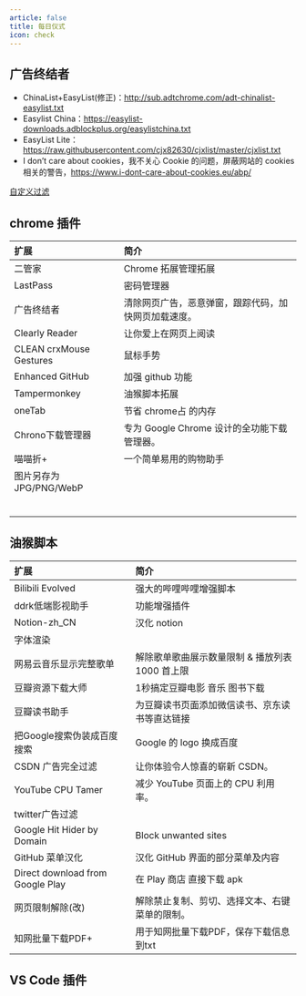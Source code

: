 ```yaml
---
article: false
title: 每日仪式
icon: check
---
```

## 广告终结者

- ChinaList+EasyList(修正)：<http://sub.adtchrome.com/adt-chinalist-easylist.txt>
- Easylist China：<https://easylist-downloads.adblockplus.org/easylistchina.txt>
- EasyList Lite：<https://raw.githubusercontent.com/cjx82630/cjxlist/master/cjxlist.txt>
- I don’t care about cookies，我不关心 Cookie 的问题，屏蔽网站的 cookies 相关的警告，<https://www.i-dont-care-about-cookies.eu/abp/>

[自定义过滤](https://raw.githubusercontent.com/dingeral/doc-note/master/docs/ck/ad.txt)

## chrome 插件

| 扩展                    | 简介                                                 |
| :---------------------- | :--------------------------------------------------- |
| 二管家                  | Chrome 拓展管理拓展                                  |
| LastPass                | 密码管理器                                           |
| 广告终结者              | 清除网页广告，恶意弹窗，跟踪代码，加快网页加载速度。 |
| Clearly Reader          | 让你爱上在网页上阅读                                 |
| CLEAN crxMouse Gestures | 鼠标手势                                             |
| Enhanced GitHub         | 加强 github 功能                                     |
| Tampermonkey            | 油猴脚本拓展                                         |
| oneTab                  | 节省 chrome占 的内存                                 |
| Chrono下载管理器        | 专为 Google Chrome 设计的全功能下载管理器。          |
| 喵喵折+                 | 一个简单易用的购物助手                               |
| 图片另存为JPG/PNG/WebP  |                                                      |
|                         |                                                      |
|                         |                                                      |
|                         |                                                      |
|                         |                                                      |
|                         |                                                      |
|                         |                                                      |


## 油猴脚本

| 扩展                             | 简介                                            |
| :------------------------------- | :---------------------------------------------- |
| Bilibili Evolved                 | 强大的哔哩哔哩增强脚本                          |
| ddrk低端影视助手                 | 功能增强插件                                    |
| Notion-zh_CN                     | 汉化 notion                                     |
| 字体渲染                         |                                                 |
| 网易云音乐显示完整歌单           | 解除歌单歌曲展示数量限制 & 播放列表 1000 首上限 |
| 豆瓣资源下载大师                 | 1秒搞定豆瓣电影 音乐 图书下载                   |
| 豆瓣读书助手                     | 为豆瓣读书页面添加微信读书、京东读书等直达链接  |
| 把Google搜索伪装成百度搜索       | Google 的 logo 换成百度                         |
| CSDN 广告完全过滤                | 让你体验令人惊喜的崭新 CSDN。                   |
| YouTube CPU Tamer                | 减少 YouTube 页面上的 CPU 利用率。              |
| twitter广告过滤                  |                                                 |
| Google Hit Hider by Domain       | Block unwanted sites                            |
| GitHub 菜单汉化                  | 汉化 GitHub 界面的部分菜单及内容                |
| Direct download from Google Play | 在 Play 商店 直接下载 apk                       |
| 网页限制解除(改)                 | 解除禁止复制、剪切、选择文本、右键菜单的限制。  |
| 知网批量下载PDF+                 | 用于知网批量下载PDF，保存下载信息到txt          |

## VS Code 插件
